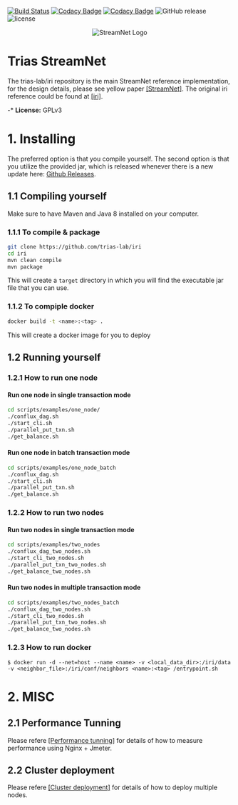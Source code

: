 [![Build Status](https://travis-ci.org/iotaledger/iri.svg?branch=dev)](https://travis-ci.org/iotaledger/iri)
[![Codacy Badge](https://api.codacy.com/project/badge/Grade/dba5b7ae42024718893991e767390135)](https://www.codacy.com/app/iotaledger/iri?utm_source=github.com&amp;utm_medium=referral&amp;utm_content=iotaledger/iri&amp;utm_campaign=Badge_Grade)
[![Codacy Badge](https://api.codacy.com/project/badge/Coverage/dba5b7ae42024718893991e767390135)](https://www.codacy.com/app/iotaledger/iri?utm_source=github.com&utm_medium=referral&utm_content=iotaledger/iri&utm_campaign=Badge_Coverage)
![GitHub release](https://img.shields.io/github/release/iotaledger/iri.svg)
![license](https://img.shields.io/github/license/iotaledger/iri.svg)

<p align="center"><img src="https://github.com/triasteam/StreamNet/blob/dev/document/pictures/StreamNet.png" alt="StreamNet Logo" title="StreamNet"/></p>

# Trias StreamNet

The trias-lab/iri repository is the main StreamNet reference implementation, 
for the design details, please see yellow paper [[StreamNet]](https://github.com/triasteam/iri/blob/dev/document/yellow\_paper/StreamNet/StreamNet.pdf). 
The original iri reference could be found at [[iri]](https://github.com/iotaledger/iri).

-* **License:** GPLv3


# 1. Installing

The preferred option is that you compile yourself.
The second option is that you utilize the provided jar, 
which is released whenever there is a new update here: [Github Releases](https://github.com/trias-lab/iri/releases).

## 1.1 Compiling yourself

Make sure to have Maven and Java 8 installed on your computer.

### 1.1.1 To compile & package
```bash
git clone https://github.com/trias-lab/iri
cd iri
mvn clean compile
mvn package
```

This will create a `target` directory in which you will find the executable jar file that you can use.

### 1.1.2 To compiple docker

```bash
docker build -t <name>:<tag> .
```

This will create a docker image for you to deploy

## 1.2 Running yourself

### 1.2.1 How to run one node

#### Run one node in single transaction mode

```bash
cd scripts/examples/one_node/
./conflux_dag.sh
./start_cli.sh
./parallel_put_txn.sh
./get_balance.sh
```

#### Run one node in batch transaction mode

```bash
cd scripts/examples/one_node_batch
./conflux_dag.sh
./start_cli.sh
./parallel_put_txn.sh
./get_balance.sh
```

### 1.2.2 How to run two nodes

#### Run two nodes in single transaction mode

```bash
cd scripts/examples/two_nodes
./conflux_dag_two_nodes.sh
./start_cli_two_nodes.sh
./parallel_put_txn_two_nodes.sh
./get_balance_two_nodes.sh
```

#### Run two nodes in multiple transaction mode

```bash
cd scripts/examples/two_nodes_batch
./conflux_dag_two_nodes.sh
./start_cli_two_nodes.sh
./parallel_put_txn_two_nodes.sh
./get_balance_two_nodes.sh
```

### 1.2.3 How to run docker

```
$ docker run -d --net=host --name <name> -v <local_data_dir>:/iri/data -v <neighbor_file>:/iri/conf/neighbors <name>:<tag> /entrypoint.sh
```

# 2. MISC

## 2.1 Performance Tunning 

Please refere [[Performance tunning]](https://github.com/triasteam/iri/blob/dev/scripts/iota\_perf/README.md) for details of how to measure performance using Nginx + Jmeter. 

## 2.2 Cluster deployment 

Please refere [[Cluster deployment]](https://github.com/triasteam/iri/blob/dev/scripts/examples/cluster/README.md) for details of how to deploy multiple nodes. 
